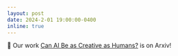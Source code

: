 ```yaml
---
layout: post
date: 2024-2-01 19:00:00-0400
inline: true
---
```

:art: Our work <a href="https://arxiv.org/pdf/2401.01623" target = "_blank">Can AI Be as Creative as Humans?</a> is on Arxiv!

<!-- ---
layout: post
date: 2023-05-10 19:00:00-0400
inline: true
---
Recent work: <a href="https://arxiv.org/pdf/2305.05208.pdf" target = "_blank">Boosting Visual-Language Models by Exploiting Hard Samples</a> is on Arxiv. -->
